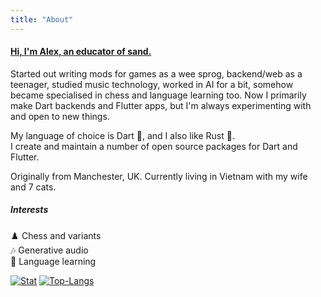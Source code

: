 ```yaml
---
title: "About"
---
```


#### <a id="about" href="#about">Hi, I'm Alex, an educator of sand.</a>

Started out writing mods for games as a wee sprog, backend/web as a teenager, studied music technology, worked in AI for a bit, somehow became specialised in chess and language learning too. Now I primarily make Dart backends and Flutter apps, but I'm always experimenting with and open to new things.  

My language of choice is Dart 🎯, and I also like Rust 🦀.  
I create and maintain a number of open source packages for Dart and Flutter.  

Originally from Manchester, UK. Currently living in Vietnam with my wife and 7 cats.

##### Interests
♟️&#xFE0F; Chess and variants  
🎶 Generative audio  
📖 Language learning  

[![Stat](https://github-readme-stats.vercel.app/api?username=alexobviously&count_private=true&show_icons=true&line_height=20&theme=default)](https://github.com/alexobviously)
[![Top-Langs](https://github-readme-stats.vercel.app/api/top-langs/?username=alexobviously&layout=compact&hide=HTML,PostScript&theme=default_repocard)](https://github.com/alexobviously)

